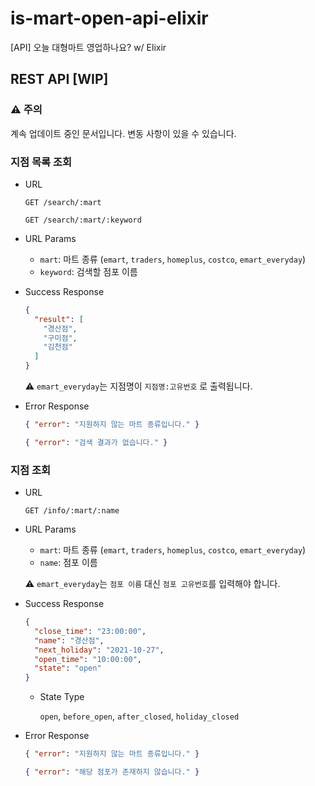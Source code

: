 # is-mart-open-api-elixir

[API] 오늘 대형마트 영업하나요? w/ Elixir

## REST API [WIP]

### :warning: 주의

계속 업데이트 중인 문서입니다. 변동 사항이 있을 수 있습니다.

### 지점 목록 조회

- URL

  `GET /search/:mart`

  `GET /search/:mart/:keyword`

- URL Params
  
  - `mart`: 마트 종류 (`emart`, `traders`, `homeplus`, `costco`, `emart_everyday`)
  - `keyword`: 검색할 점포 이름

- Success Response

  ```json
  {
    "result": [
      "경산점",
      "구미점",
      "김천점"
    ]
  }
  ```

  :warning: `emart_everyday`는 지점명이 `지점명:고유번호` 로 출력됩니다.

- Error Response

  ```json
  { "error": "지원하지 않는 마트 종류입니다." }
  ```

  ```json
  { "error": "검색 결과가 없습니다." }
  ```

### 지점 조회

- URL

  `GET /info/:mart/:name`

- URL Params
  
  - `mart`: 마트 종류 (`emart`, `traders`, `homeplus`, `costco`, `emart_everyday`)
  - `name`: 점포 이름

  :warning: `emart_everyday`는 `점포 이름` 대신 `점포 고유번호`를 입력해야 합니다.

- Success Response

  ```json
  {
    "close_time": "23:00:00",
    "name": "경산점",
    "next_holiday": "2021-10-27",
    "open_time": "10:00:00",
    "state": "open"
  }
  ```

  - State Type
  
    `open`, `before_open`, `after_closed`, `holiday_closed`

- Error Response

  ```json
  { "error": "지원하지 않는 마트 종류입니다." }
  ```

  ```json
  { "error": "해당 점포가 존재하지 않습니다." }
  ```
